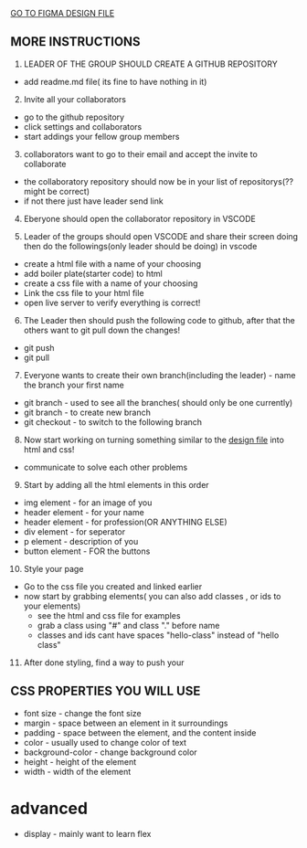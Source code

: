 

[GO TO FIGMA DESIGN FILE](https://www.figma.com/file/AkcjecDdlGFnA28GoPkuov/html-css-test?type=design&node-id=0%3A1&mode=design&t=FLcNW1dnXy8vKfhu-1)

## MORE INSTRUCTIONS
1. LEADER OF THE GROUP SHOULD CREATE A GITHUB REPOSITORY
 - add readme.md file( its fine to have nothing in it)
2. Invite all your collaborators
 - go to the github repository
 - click settings and collaborators
 - start addings your fellow group members
3. collaborators want to go to their email and accept the invite to collaborate
  - the collaboratory repository should now be in your list of repositorys(?? might be correct)
  - if not there just have leader send link 
4. Eberyone should open the collaborator repository in VSCODE

5. Leader of the groups should open VSCODE and share their screen doing then do the followings(only leader should be doing) in vscode
 
 - create a html file with a name of your choosing
 - add boiler plate(starter code) to html
 - create a css file with a name of your choosing
 - Link the css file to your html file
 - open live server to verify everything is correct!
6. The Leader then should push the following code to github, after that the others want to git pull down the changes!
 - git push
 - git pull

7. Everyone wants to create their own branch(including the leader) - name the branch your first name
 - git branch - used to see all the branches( should only be one currently)
 - git branch <name> - to create new branch
 - git checkout <name> - to switch to the following branch

8. Now start working on turning something similar to the [design file](https://www.figma.com/file/AkcjecDdlGFnA28GoPkuov/html-css-test?type=design&node-id=0%3A1&mode=design&t=FLcNW1dnXy8vKfhu-1) into html and css!
 - communicate to solve each other problems


9. Start by adding all the html elements in this order
 - img element - for an image of you
 - header element - for your name
 - header element - for profession(OR ANYTHING ELSE)
 - div element - for seperator
 - p element - description of you
 - button element - FOR the buttons

10. Style your page
 - Go to the css file you created and linked earlier
 - now start by grabbing elements( you can also add classes , or ids to your elements)
   - see the html and css file for examples
   - grab a class using "#" and class "." before name
   - classes and ids cant have spaces "hello-class" instead of "hello class"
11. After done styling, find a way to push your

## CSS PROPERTIES YOU WILL USE
- font size - change the font size
- margin - space between an element in it surroundings
- padding - space between the element, and the content inside
- color - usually used to change color of text
- background-color - change background color
- height - height of the element
- width - width of the element

# advanced
- display -  mainly want to learn flex
